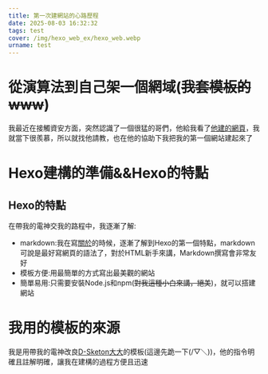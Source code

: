 ```yaml
---
title: 第一次建網站的心路歷程
date: 2025-08-03 16:32:32
tags: test
cover: /img/hexo_web_ex/hexo_web.webp
urname: test
---
```

# 從演算法到自己架一個網域(~~我套模板的www~~)

我最近在接觸資安方面，突然認識了一個很猛的哥們，他給我看了[他建的網頁](https://itousouta15.github.io/)，我就當下很羨慕，所以就找他請教，也在他的協助下我把我的第一個網站建起來了

# Hexo建構的準備&&Hexo的特點
## Hexo的特點
在帶我的電神交我的路程中，我逐漸了解:
- markdown:我在寫[關於](https://siewilly.github.io/about/)的時候，逐漸了解到Hexo的第一個特點，markdown可說是最好寫網頁的語法了，對於HTML新手來講，Markdown撰寫會非常友好
- 模板方便:用最簡單的方式寫出最美觀的網站
- 簡單易用:只需要安裝Node.js和npm(~~對我這種小白來講，絕美~~)，就可以搭建網站
# 我用的模板的來源
我是用帶我的電神改良[D-Sketon大大](https://d-sketon.github.io/)的模板(這邊先跪一下(/▽＼))，他的指令明確且註解明確，讓我在建構的過程方便且迅速
